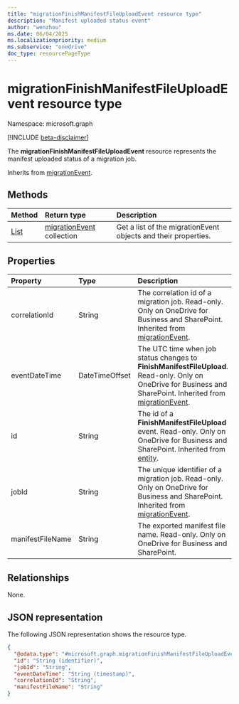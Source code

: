```yaml
---
title: "migrationFinishManifestFileUploadEvent resource type"
description: "Manifest uploaded status event"
author: "wenzhou"
ms.date: 06/04/2025
ms.localizationpriority: medium
ms.subservice: "onedrive"
doc_type: resourcePageType
---
```


# migrationFinishManifestFileUploadEvent resource type

Namespace: microsoft.graph

[!INCLUDE [beta-disclaimer](../../includes/beta-disclaimer.md)]

The **migrationFinishManifestFileUploadEvent** resource represents the manifest uploaded status of a migration job.

Inherits from [migrationEvent](../resources/migrationevent.md).

## Methods
|Method|Return type|Description|
|:---|:---|:---|
|[List](../api/migrationjob-list-progressevents.md)|[migrationEvent](../resources/migrationevent.md) collection|Get a list of the migrationEvent objects and their properties.|

## Properties
|Property|Type|Description|
|:---|:---|:---|
|correlationId|String|The correlation id of a migration job. Read-only. Only on OneDrive for Business and SharePoint. Inherited from [migrationEvent](../resources/migrationevent.md).|
|eventDateTime|DateTimeOffset|The UTC time when job status changes to **FinishManifestFileUpload**. Read-only. Only on OneDrive for Business and SharePoint. Inherited from [migrationEvent](../resources/migrationevent.md).|
|id|String|The id of a **FinishManifestFileUpload** event. Read-only. Only on OneDrive for Business and SharePoint. Inherited from [entity](../resources/entity.md).|
|jobId|String|The unique identifier of a migration job. Read-only. Only on OneDrive for Business and SharePoint. Inherited from [migrationEvent](../resources/migrationevent.md).|
|manifestFileName|String|The exported manifest file name. Read-only. Only on OneDrive for Business and SharePoint.|

## Relationships
None.

## JSON representation
The following JSON representation shows the resource type.
<!-- {
  "blockType": "resource",
  "keyProperty": "id",
  "@odata.type": "microsoft.graph.migrationFinishManifestFileUploadEvent",
  "baseType": "microsoft.graph.migrationEvent",
  "openType": false
}
-->
``` json
{
  "@odata.type": "#microsoft.graph.migrationFinishManifestFileUploadEvent",
  "id": "String (identifier)",
  "jobId": "String",
  "eventDateTime": "String (timestamp)",
  "correlationId": "String",
  "manifestFileName": "String"
}
```
